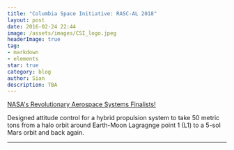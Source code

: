 ```yaml
---
title: "Columbia Space Initiative: RASC-AL 2018"
layout: post
date: 2016-02-24 22:44
image: /assets/images/CSI_logo.jpeg 
headerImage: true
tag:
- markdown
- elements
star: true
category: blog
author: Sian
description: TBA
---
```


[NASA's Revolutionary Aerospace Systems Finalists!][1]

Designed attitude control for a hybrid propulsion system to take 50 metric tons from a halo orbit around Earth-Moon Lagragnge point 1 (L1) to a 5-sol Mars orbit and back again.



---



[1]: https://columbiaspace.org/missions/mission-rascal/
